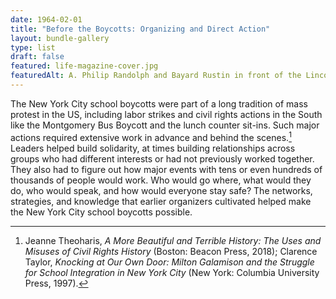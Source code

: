 ```yaml
---
date: 1964-02-01
title: "Before the Boycotts: Organizing and Direct Action"
layout: bundle-gallery
type: list
draft: false
featured: life-magazine-cover.jpg
featuredAlt: A. Philip Randolph and Bayard Rustin in front of the Lincoln Memorial
---
```


The New York City school boycotts were part of a long tradition of mass protest in the US, including labor strikes and civil rights actions in the South like the Montgomery Bus Boycott and the lunch counter sit-ins. Such major actions required extensive work in advance and behind the scenes.[^1]  Leaders helped build solidarity, at times building relationships across groups who had different interests or had not previously worked together. They also had to figure out how major events with tens or even hundreds of thousands of people would work. Who would go where, what would they do, who would speak, and how would everyone stay safe? The networks, strategies, and knowledge that earlier organizers cultivated helped make the New York City school boycotts possible.

[^1]:  Jeanne Theoharis, *A More Beautiful and Terrible History: The Uses and Misuses of Civil Rights History* (Boston: Beacon Press, 2018); Clarence Taylor, *Knocking at Our Own Door: Milton Galamison and the Struggle for School Integration in New York City* (New York: Columbia University Press, 1997).  
